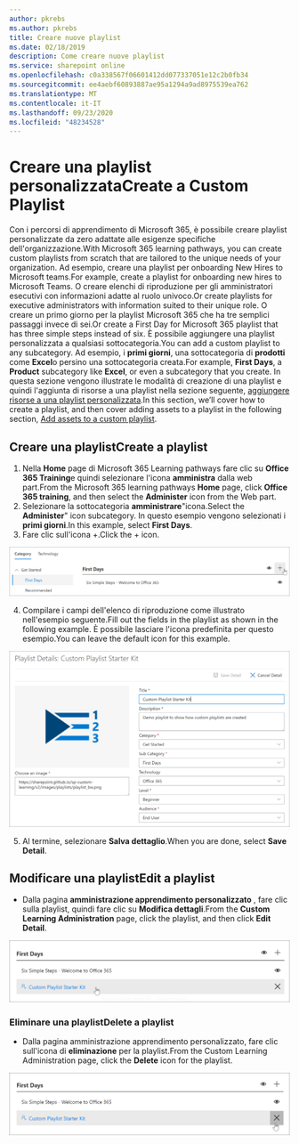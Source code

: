 ```yaml
---
author: pkrebs
ms.author: pkrebs
title: Creare nuove playlist
ms.date: 02/18/2019
description: Come creare nuove playlist
ms.service: sharepoint online
ms.openlocfilehash: c0a338567f06601412dd077337051e12c2b0fb34
ms.sourcegitcommit: ee4aebf60893887ae95a1294a9ad8975539ea762
ms.translationtype: MT
ms.contentlocale: it-IT
ms.lasthandoff: 09/23/2020
ms.locfileid: "48234528"
---
```

# <a name="create-a-custom-playlist"></a><span data-ttu-id="d4f21-103">Creare una playlist personalizzata</span><span class="sxs-lookup"><span data-stu-id="d4f21-103">Create a Custom Playlist</span></span>

<span data-ttu-id="d4f21-104">Con i percorsi di apprendimento di Microsoft 365, è possibile creare playlist personalizzate da zero adattate alle esigenze specifiche dell'organizzazione.</span><span class="sxs-lookup"><span data-stu-id="d4f21-104">With Microsoft 365 learning pathways, you can create custom playlists from scratch that are tailored to the unique needs of your organization.</span></span> <span data-ttu-id="d4f21-105">Ad esempio, creare una playlist per onboarding New Hires to Microsoft teams.</span><span class="sxs-lookup"><span data-stu-id="d4f21-105">For example, create a playlist for onboarding new hires to Microsoft Teams.</span></span> <span data-ttu-id="d4f21-106">O creare elenchi di riproduzione per gli amministratori esecutivi con informazioni adatte al ruolo univoco.</span><span class="sxs-lookup"><span data-stu-id="d4f21-106">Or create playlists for executive administrators with information suited to their unique role.</span></span> <span data-ttu-id="d4f21-107">O creare un primo giorno per la playlist Microsoft 365 che ha tre semplici passaggi invece di sei.</span><span class="sxs-lookup"><span data-stu-id="d4f21-107">Or create a First Day for Microsoft 365 playlist that has three simple steps instead of six.</span></span> <span data-ttu-id="d4f21-108">È possibile aggiungere una playlist personalizzata a qualsiasi sottocategoria.</span><span class="sxs-lookup"><span data-stu-id="d4f21-108">You can add a custom playlist to any subcategory.</span></span> <span data-ttu-id="d4f21-109">Ad esempio, i **primi giorni**, una sottocategoria di **prodotti** come **Excel**o persino una sottocategoria creata.</span><span class="sxs-lookup"><span data-stu-id="d4f21-109">For example, **First Days**, a **Product** subcategory like **Excel**, or even a subcategory that you create.</span></span> <span data-ttu-id="d4f21-110">In questa sezione vengono illustrate le modalità di creazione di una playlist e quindi l'aggiunta di risorse a una playlist nella sezione seguente, [aggiungere risorse a una playlist personalizzata](custom_addassets.md).</span><span class="sxs-lookup"><span data-stu-id="d4f21-110">In this section, we’ll cover how to create a playlist, and then cover adding assets to a playlist in the following section, [Add assets to a custom playlist](custom_addassets.md).</span></span>

## <a name="create-a-playlist"></a><span data-ttu-id="d4f21-111">Creare una playlist</span><span class="sxs-lookup"><span data-stu-id="d4f21-111">Create a playlist</span></span> 

1. <span data-ttu-id="d4f21-112">Nella **Home** page di Microsoft 365 Learning pathways fare clic su **Office 365 Training**e quindi selezionare l'icona **amministra** dalla web part.</span><span class="sxs-lookup"><span data-stu-id="d4f21-112">From the Microsoft 365 learning pathways **Home** page, click **Office 365 training**, and then select the **Administer** icon from the Web part.</span></span> 
2. <span data-ttu-id="d4f21-113">Selezionare la sottocategoria **amministrare**"icona.</span><span class="sxs-lookup"><span data-stu-id="d4f21-113">Select the **Administer**" icon  subcategory.</span></span> <span data-ttu-id="d4f21-114">In questo esempio vengono selezionati i **primi giorni**.</span><span class="sxs-lookup"><span data-stu-id="d4f21-114">In this example, select **First Days**.</span></span>  
3. <span data-ttu-id="d4f21-115">Fare clic sull'icona +.</span><span class="sxs-lookup"><span data-stu-id="d4f21-115">Click the + icon.</span></span>  

![cg-newplaylistbtn.png](media/cg-newplaylistbtn.png)

4.  <span data-ttu-id="d4f21-117">Compilare i campi dell'elenco di riproduzione come illustrato nell'esempio seguente.</span><span class="sxs-lookup"><span data-stu-id="d4f21-117">Fill out the fields in the playlist as shown in the following example.</span></span> <span data-ttu-id="d4f21-118">È possibile lasciare l'icona predefinita per questo esempio.</span><span class="sxs-lookup"><span data-stu-id="d4f21-118">You can leave the default icon for this example.</span></span> 

![cg-newplaylistdetails.png](media/cg-newplaylistdetails.png)

5.  <span data-ttu-id="d4f21-120">Al termine, selezionare **Salva dettaglio**.</span><span class="sxs-lookup"><span data-stu-id="d4f21-120">When you are done, select **Save Detail**.</span></span> 

## <a name="edit-a-playlist"></a><span data-ttu-id="d4f21-121">Modificare una playlist</span><span class="sxs-lookup"><span data-stu-id="d4f21-121">Edit a playlist</span></span>

- <span data-ttu-id="d4f21-122">Dalla pagina **amministrazione apprendimento personalizzato** , fare clic sulla playlist, quindi fare clic su **Modifica dettagli**.</span><span class="sxs-lookup"><span data-stu-id="d4f21-122">From the **Custom Learning Administration** page, click the playlist, and then click **Edit Detail**.</span></span>  

![cg-editplaylist.png](media/cg-editplaylist.png)

### <a name="delete-a-playlist"></a><span data-ttu-id="d4f21-124">Eliminare una playlist</span><span class="sxs-lookup"><span data-stu-id="d4f21-124">Delete a playlist</span></span>

- <span data-ttu-id="d4f21-125">Dalla pagina amministrazione apprendimento personalizzato, fare clic sull'icona di **eliminazione** per la playlist.</span><span class="sxs-lookup"><span data-stu-id="d4f21-125">From the Custom Learning Administration page, click the **Delete** icon for the playlist.</span></span>  

![cg-deleteplaylist.png](media/cg-deleteplaylist.png)